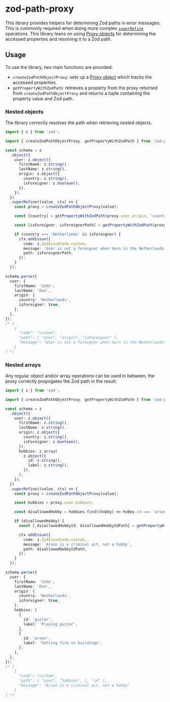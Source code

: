 # zod-path-proxy

This library provides helpers for determining Zod paths in error messages. This is commonly required when doing more complex [`superRefine`](https://zod.dev/?id=superrefine) operations. This library leans on using [Proxy objects](https://developer.mozilla.org/en-US/docs/Web/JavaScript/Reference/Global_Objects/Proxy) for determining the accessed properties and resolving it to a Zod path.

## Usage

To use the library, two main functions are provided:

- `createZodPathObjectProxy`: sets up a [Proxy object](https://developer.mozilla.org/en-US/docs/Web/JavaScript/Reference/Global_Objects/Proxy) which tracks the accessed properties.
- `getPropertyWithZodPath`: retrieves a property from the proxy returned from `createZodPathObjectProxy` and returns a tuple containing the property value and Zod path.

### Nested objects

The library correctly resolves the path when retrieving nested objects.

```typescript
import { z } from 'zod';

import { createZodPathObjectProxy, getPropertyWithZodPath } from 'zod-path-proxy';

const schema = z
  .object({
    user: z.object({
      firstName: z.string(),
      lastName: z.string(),
      origin: z.object({
        country: z.string(),
        isForeigner: z.boolean(),
      }),
    }),
  })
  .superRefine((value, ctx) => {
    const proxy = createZodPathObjectProxy(value);

    const [country] = getPropertyWithZodPath(proxy.user.origin, 'country');

    const [isForeigner, isForeignerPath] = getPropertyWithZodPath(proxy.user.origin, 'isForeigner');

    if (country === 'Netherlands' && isForeigner) {
      ctx.addIssue({
        code: z.ZodIssueCode.custom,
        message: `User is not a foreigner when born in the Netherlands`,
        path: isForeignerPath,
      });
    }
  });

schema.parse({
  user: {
    firstName: 'John',
    lastName: 'Doe',
    origin: {
      country: 'Netherlands',
      isForeigner: true,
    },
  },
});
/* [
    {
      "code": "custom",
      "path": [ "user", "origin", "isForeigner" ],
      "message": "User is not a foreigner when born in the Netherlands"
    }
] */
```

### Nested arrays

Any regular object and/or array operations can be used in between, the proxy correctly propogates the Zod path in the result.

```typescript
import { z } from 'zod';

import { createZodPathObjectProxy, getPropertyWithZodPath } from 'zod-path-proxy';

const schema = z
  .object({
    user: z.object({
      firstName: z.string(),
      lastName: z.string(),
      origin: z.object({
        country: z.string(),
        isForeigner: z.boolean(),
      }),
      hobbies: z.array(
        z.object({
          id: z.string(),
          label: z.string(),
        }),
      ),
    }),
  })
  .superRefine((value, ctx) => {
    const proxy = createZodPathObjectProxy(value);

    const hobbies = proxy.user.hobbies;

    const disallowedHobby = hobbies.find((hobby) => hobby.id === 'arson');

    if (disallowedHobby) {
      const [_disallowedHobbyId, disallowedHobbyIdPath] = getPropertyWithZodPath(disallowedHobby, 'id');

      ctx.addIssue({
        code: z.ZodIssueCode.custom,
        message: `Arson is a criminal act, not a hobby`,
        path: disallowedHobbyIdPath,
      });
    }
  });

schema.parse({
  user: {
    firstName: 'John',
    lastName: 'Doe',
    origin: {
      country: 'Netherlands',
      isForeigner: true,
    },
    hobbies: [
      {
        id: 'guitar',
        label: 'Playing guitar',
      },
      {
        id: 'arson',
        label: 'Setting fire to buildings',
      },
    ],
  },
});
/* [
    {
      "code": "custom",
      "path": [ "user", "hobbies", 1, "id" ],
      "message": "Arson is a criminal act, not a hobby"
    }
] */
```

